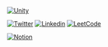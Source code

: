 [![Unity](https://img.shields.io/badge/Unity-100000?style=for-the-badge&logo=unity&logoColor=white)](https://unity.com)

[![Twitter](https://img.shields.io/badge/Twitter-1DA1F2?style=for-the-badge&logo=twitter&logoColor=white)](https://twitter.com/jarretflack)
[![Linkedin](https://img.shields.io/badge/LinkedIn-0077B5?style=for-the-badge&logo=linkedin&logoColor=white)](https://www.linkedin.com/in/jarret-flack)
[![LeetCode](https://img.shields.io/badge/-LeetCode-FFA116?style=for-the-badge&logo=LeetCode&logoColor=white)](https://leetcode.com/flakaflava/)

[![Notion](https://img.shields.io/badge/Notion-000000?style=for-the-badge&logo=notion&logoColor=white)](https://notion.so)

